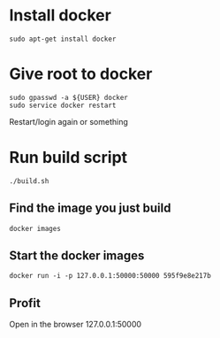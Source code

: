 # Install docker

    sudo apt-get install docker

# Give root to docker

    sudo gpasswd -a ${USER} docker
    sudo service docker restart

Restart/login again or something
 
# Run build script

    ./build.sh

## Find the image you just build

    docker images

## Start the docker images
    docker run -i -p 127.0.0.1:50000:50000 595f9e8e217b

## Profit
Open in the browser 127.0.0.1:50000

